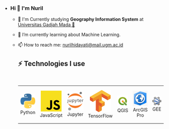 - ### Hi 👋 I'm Nuril
  

  * 🔭 I'm Currently studying **Geography Information System** at [Universitas Gadjah Mada 🦢](https://ugm.ac.id/)

  - 🌱 I’m currently learning about Machine Learning.
  
  - 📫 How to reach me: nurilhidayati@mail.ugm.ac.id

    ## ⚡  Technologies I use 
    
    <br>
    
    <div align="center">
        <table align="center">
            <tr>
                  <tr>
                <td align="center" width="140" height="112.43">
                    <img src="./assets/icons/python.jpeg" width="65px"/>
                    <br /> Python
                </td>
                  <td align="center" width="140" height="112.43">
                    <img src="./assets/icons/js.png" width="65px"/>
                    <br /> JavaScript
                </td>
                <td align="center" width="140" height="112.43">
                    <img src="./assets/icons/jupyter.png" width="65px"/>
                    <br /> Jupyter
                </td>
                <td align="center" width="140" height="112.43">
                    <img src="./assets/icons/tensorflow.png" width="65px"/>
                    <br /> TensorFlow
                </td>
              <td align="center" width="140" height="112.43">
                    <img src="./assets/icons/qgis.jpg" width="70px"/>
                    <br /> QGIS
                </td>
              <td align="center" width="140" height="112.43">
                    <img src="./assets/icons/arcgis pro.jpg" width="65px"/>
                    <br /> ArcGIS Pro
                </td>
              <td align="center" width="140" height="112.43">
                    <img src="./assets/icons/gee.png" width="65px"/>
                    <br /> GEE
                </td>
             </td>
            </tr>
        </table>
    </div>
    <br>

